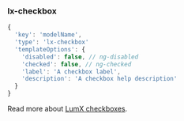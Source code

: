 ### lx-checkbox
```javascript
{
  'key': 'modelName',
  'type': 'lx-checkbox'
  'templateOptions': {
    'disabled': false, // ng-disabled
    'checked': false, // ng-checked
    'label': 'A checkbox label',
    'description': 'A checkbox help description'
  }
}
```
Read more about [LumX checkboxes](http://ui.lumapps.com/css/checkboxes).
